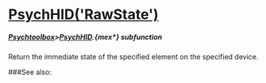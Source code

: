 # [PsychHID('RawState')](PsychHID-RawState) 
##### [Psychtoolbox](Psychtoolbox)>[PsychHID](PsychHID).{mex*} subfunction


Return the immediate state of the specified element on the specified device.  


###See also:

